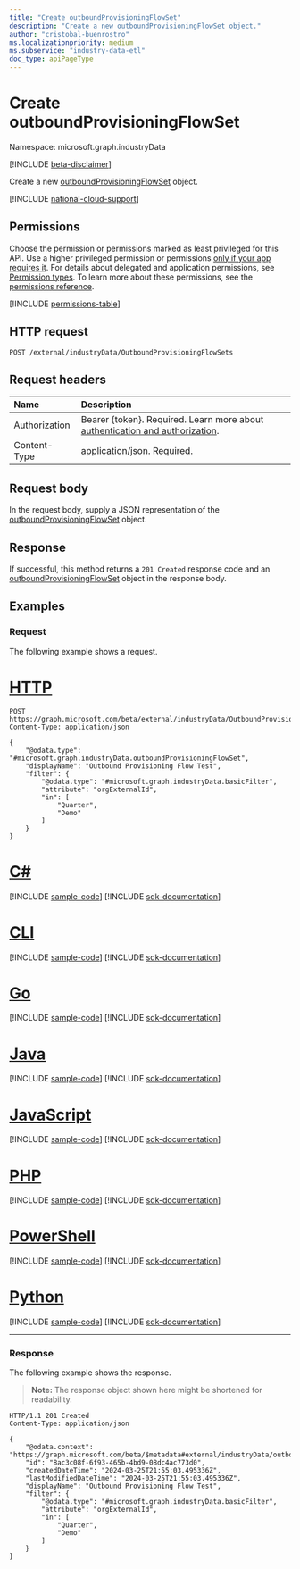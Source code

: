 ```yaml
---
title: "Create outboundProvisioningFlowSet"
description: "Create a new outboundProvisioningFlowSet object."
author: "cristobal-buenrostro"
ms.localizationpriority: medium
ms.subservice: "industry-data-etl"
doc_type: apiPageType
---
```


# Create outboundProvisioningFlowSet

Namespace: microsoft.graph.industryData

[!INCLUDE [beta-disclaimer](../../includes/beta-disclaimer.md)]

Create a new [outboundProvisioningFlowSet](../resources/industrydata-outboundprovisioningflowset.md) object.

[!INCLUDE [national-cloud-support](../../includes/global-only.md)]

## Permissions

Choose the permission or permissions marked as least privileged for this API. Use a higher privileged permission or permissions [only if your app requires it](/graph/permissions-overview#best-practices-for-using-microsoft-graph-permissions). For details about delegated and application permissions, see [Permission types](/graph/permissions-overview#permission-types). To learn more about these permissions, see the [permissions reference](/graph/permissions-reference).

<!-- { "blockType": "permissions", "name": "industrydata_industrydataroot_post_outboundprovisioningflowsets" } -->
[!INCLUDE [permissions-table](../includes/permissions/industrydata-industrydataroot-post-outboundprovisioningflowsets-permissions.md)]

## HTTP request

<!-- {
  "blockType": "ignored"
}
-->

```http
POST /external/industryData/OutboundProvisioningFlowSets
```

## Request headers

| Name          | Description                 |
| :------------ | :-------------------------- |
| Authorization |Bearer {token}. Required. Learn more about [authentication and authorization](/graph/auth/auth-concepts).|
| Content-Type  | application/json. Required. |

## Request body

In the request body, supply a JSON representation of the [outboundProvisioningFlowSet](../resources/industrydata-outboundprovisioningflowset.md) object.

## Response

If successful, this method returns a `201 Created` response code and an [outboundProvisioningFlowSet](../resources/industrydata-outboundprovisioningflowset.md) object in the response body.

## Examples

### Request

The following example shows a request.

# [HTTP](#tab/http)
<!-- {
  "blockType": "request",
  "name": "create_outboundprovisioningflowset_from_"
}
-->

```http
POST https://graph.microsoft.com/beta/external/industryData/OutboundProvisioningFlowSets
Content-Type: application/json

{
    "@odata.type": "#microsoft.graph.industryData.outboundProvisioningFlowSet",
    "displayName": "Outbound Provisioning Flow Test",
    "filter": {
        "@odata.type": "#microsoft.graph.industryData.basicFilter",
        "attribute": "orgExternalId",
        "in": [
            "Quarter",
            "Demo"
        ]
    }
}
```

# [C#](#tab/csharp)
[!INCLUDE [sample-code](../includes/snippets/csharp/create-outboundprovisioningflowset-from--csharp-snippets.md)]
[!INCLUDE [sdk-documentation](../includes/snippets/snippets-sdk-documentation-link.md)]

# [CLI](#tab/cli)
[!INCLUDE [sample-code](../includes/snippets/cli/create-outboundprovisioningflowset-from--cli-snippets.md)]
[!INCLUDE [sdk-documentation](../includes/snippets/snippets-sdk-documentation-link.md)]

# [Go](#tab/go)
[!INCLUDE [sample-code](../includes/snippets/go/create-outboundprovisioningflowset-from--go-snippets.md)]
[!INCLUDE [sdk-documentation](../includes/snippets/snippets-sdk-documentation-link.md)]

# [Java](#tab/java)
[!INCLUDE [sample-code](../includes/snippets/java/create-outboundprovisioningflowset-from--java-snippets.md)]
[!INCLUDE [sdk-documentation](../includes/snippets/snippets-sdk-documentation-link.md)]

# [JavaScript](#tab/javascript)
[!INCLUDE [sample-code](../includes/snippets/javascript/create-outboundprovisioningflowset-from--javascript-snippets.md)]
[!INCLUDE [sdk-documentation](../includes/snippets/snippets-sdk-documentation-link.md)]

# [PHP](#tab/php)
[!INCLUDE [sample-code](../includes/snippets/php/create-outboundprovisioningflowset-from--php-snippets.md)]
[!INCLUDE [sdk-documentation](../includes/snippets/snippets-sdk-documentation-link.md)]

# [PowerShell](#tab/powershell)
[!INCLUDE [sample-code](../includes/snippets/powershell/create-outboundprovisioningflowset-from--powershell-snippets.md)]
[!INCLUDE [sdk-documentation](../includes/snippets/snippets-sdk-documentation-link.md)]

# [Python](#tab/python)
[!INCLUDE [sample-code](../includes/snippets/python/create-outboundprovisioningflowset-from--python-snippets.md)]
[!INCLUDE [sdk-documentation](../includes/snippets/snippets-sdk-documentation-link.md)]

---

### Response

The following example shows the response.

> **Note:** The response object shown here might be shortened for readability.

<!-- {
  "blockType": "response",
  "truncated": true,
  "@odata.type": "microsoft.graph.industryData.outboundProvisioningFlowSet"
}
-->

```http
HTTP/1.1 201 Created
Content-Type: application/json

{
    "@odata.context": "https://graph.microsoft.com/beta/$metadata#external/industryData/outboundProvisioningFlowSets/$entity",
    "id": "8ac3c08f-6f93-465b-4bd9-08dc4ac773d0",
    "createdDateTime": "2024-03-25T21:55:03.495336Z",
    "lastModifiedDateTime": "2024-03-25T21:55:03.495336Z",
    "displayName": "Outbound Provisioning Flow Test",
    "filter": {
        "@odata.type": "#microsoft.graph.industryData.basicFilter",
        "attribute": "orgExternalId",
        "in": [
            "Quarter",
            "Demo"
        ]
    }
}
```
